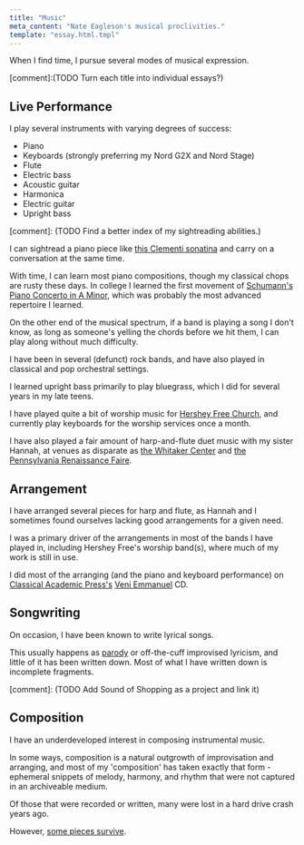 ```yaml
---
title: "Music"
meta_content: "Nate Eagleson's musical proclivities."
template: "essay.html.tmpl"
---
```


When I find time, I pursue several modes of musical expression.

[comment]:(TODO Turn each title into individual essays?)

## Live Performance

I play several instruments with varying degrees of success:

* Piano
* Keyboards (strongly preferring my Nord G2X and Nord Stage)
* Flute
* Electric bass
* Acoustic guitar
* Harmonica
* Electric guitar
* Upright bass

[comment]: (TODO Find a better index of my sightreading abilities.)

I can sightread a piano piece like
[this Clementi sonatina](http://www.mutopiaproject.org/cgibin/piece-info.cgi?id=804)
and carry on a conversation at the same time.

With time, I can learn most piano compositions, though my classical chops are
rusty these days. In college I learned the first movement of [Schumann's Piano
Concerto in A Minor](https://en.wikipedia.org/wiki/Piano_Concerto_(Schumann)),
which was probably the most advanced repertoire I learned.

On the other end of the musical spectrum, if a band is playing a song I don't
know, as long as someone's yelling the chords before we hit them, I can play
along without much difficulty.

I have been in several (defunct) rock bands, and have also played in
classical and pop orchestral settings.

I learned upright bass primarily to play bluegrass, which I did for several
years in my late teens.

I have played quite a bit of worship music for
[Hershey Free Church](http://hersheyfree.com/), and currently play keyboards
for the worship services once a month.

I have also played a fair amount of harp-and-flute duet music with my sister
Hannah, at venues as disparate as
[the Whitaker Center](https://www.whitakercenter.org/) and
[the Pennsylvania Renaissance Faire](http://www.parenfaire.com/).

## Arrangement

I have arranged several pieces for harp and flute, as Hannah and I sometimes
found ourselves lacking good arrangements for a given need.

I was a primary driver of the arrangements in most of the bands I have played
in, including Hershey Free's worship band(s), where much of my work is still
in use.

I did most of the arranging (and the piano and keyboard performance) on
[Classical Academic Press's](https://classicalacademicpress.com/)
[Veni Emmanuel](https://classicalacademicpress.com/product/veni-emmanuel-cd-ancient-traditional-latin-christmas-carols/)
CD.

## Songwriting

On occasion, I have been known to write lyrical songs.

This usually happens as [parody](/music/songwriting/parody/) or off-the-cuff
improvised lyricism, and little of it has been written down. Most of what I
have written down is incomplete fragments.

[comment]: (TODO Add Sound of Shopping as a project and link it)

## Composition

I have an underdeveloped interest in composing instrumental music.

In some ways, composition is a natural outgrowth of improvisation and
arranging, and most of my 'composition' has taken exactly that form -
ephemeral snippets of melody, harmony, and rhythm that were not captured in
an archiveable medium.

Of those that were recorded or written, many were lost in a hard drive crash
years ago.

However, [some pieces survive](/music/nord-demos/).
